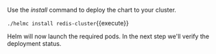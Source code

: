 Use the _install_ command to deploy the chart to your cluster.

`./helmc install redis-cluster`{{execute}}

Helm will now launch the required pods. In the next step we'll verify the deployment status.
